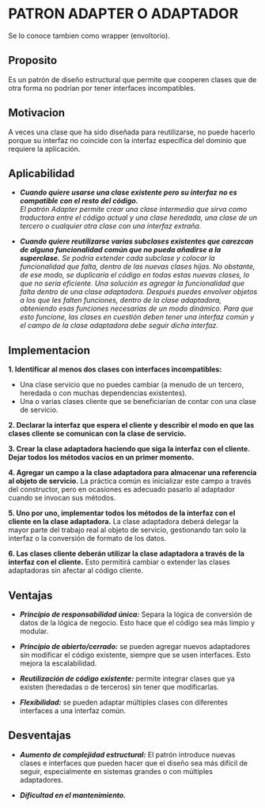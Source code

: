 # **PATRON ADAPTER O ADAPTADOR**
Se lo conoce tambien como wrapper (envoltorio).


## **Proposito**
Es un patrón de diseño estructural que permite que cooperen clases que de otra forma no podrían por tener interfaces incompatibles. 


## **Motivacion**
A veces una clase que ha sido diseñada para reutilizarse, no puede hacerlo porque su interfaz no coincide con la interfaz específica del dominio que requiere la aplicación.  


## **Aplicabilidad**
- ***Cuando quiere usarse una clase existente pero su interfaz no es compatible con el resto del código.***  
*El patrón Adapter permite crear una clase intermedia que sirva como traductora entre el código actual y una clase heredada, una clase de un tercero o cualquier otra clase con una interfaz extraña.*

- ***Cuando quiere reutilizarse varias subclases existentes que carezcan de alguna funcionalidad común que no pueda añadirse a la superclase.*** 
*Se podría extender cada subclase y colocar la funcionalidad que falta, dentro de las nuevas clases hijas. No obstante, de ese modo, se duplicaría el código en todas estas nuevas clases, lo que no seria eficiente. Una solución es agregar la funcionalidad que falta dentro de una clase adaptadora. Después puedes envolver objetos a los que les falten funciones, dentro de la clase adaptadora, obteniendo esas funciones necesarias de un modo dinámico. Para que esto funcione, las clases en cuestión deben tener una interfaz común y el campo de la clase adaptadora debe seguir dicha interfaz.*


## **Implementacion**
**1. Identificar al menos dos clases con interfaces incompatibles:**
- Una clase servicio que no puedes cambiar (a menudo de un tercero, heredada o con muchas dependencias existentes). 
- Una o varias clases cliente que se beneficiarían de contar con una clase de servicio.

**2. Declarar la interfaz que espera el cliente y describir el modo en que las clases cliente se comunican con la clase de servicio.**

**3. Crear la clase adaptadora haciendo que siga la interfaz con el cliente. Dejar todos los métodos vacíos en un primer momento.**

**4. Agregar un campo a la clase adaptadora para almacenar una referencia al objeto de servicio.** La práctica común es inicializar este campo a través del constructor, pero en ocasiones es adecuado pasarlo al adaptador cuando se invocan sus métodos.

**5. Uno por uno, implementar todos los métodos de la interfaz con el cliente en la clase adaptadora.** La clase adaptadora deberá delegar la mayor parte del trabajo real al objeto de servicio, gestionando tan solo la interfaz o la conversión de formato de los datos. 

**6. Las clases cliente deberán utilizar la clase adaptadora a través de la interfaz con el cliente.** Esto permitirá cambiar o extender las clases adaptadoras sin afectar al código cliente.


## **Ventajas**
 - ***Principio de responsabilidad única:*** Separa la lógica de conversión de datos de la lógica de negocio. Esto hace que el código sea más limpio y modular. 

- ***Principio de abierto/cerrado:*** se pueden agregar nuevos adaptadores sin modificar el código existente, siempre que se usen interfaces. Esto mejora la escalabilidad. 

- ***Reutilización de código existente:*** permite integrar clases que ya existen (heredadas o de terceros) sin tener que modificarlas. 

- ***Flexibilidad:*** se pueden adaptar múltiples clases con diferentes interfaces a una interfaz común. 

 ## **Desventajas**
- ***Aumento de complejidad estructural:*** El patrón introduce nuevas clases e interfaces que pueden hacer que el diseño sea más difícil de seguir, especialmente en sistemas grandes o con múltiples adaptadores.  

- ***Dificultad en el mantenimiento.***  

 
